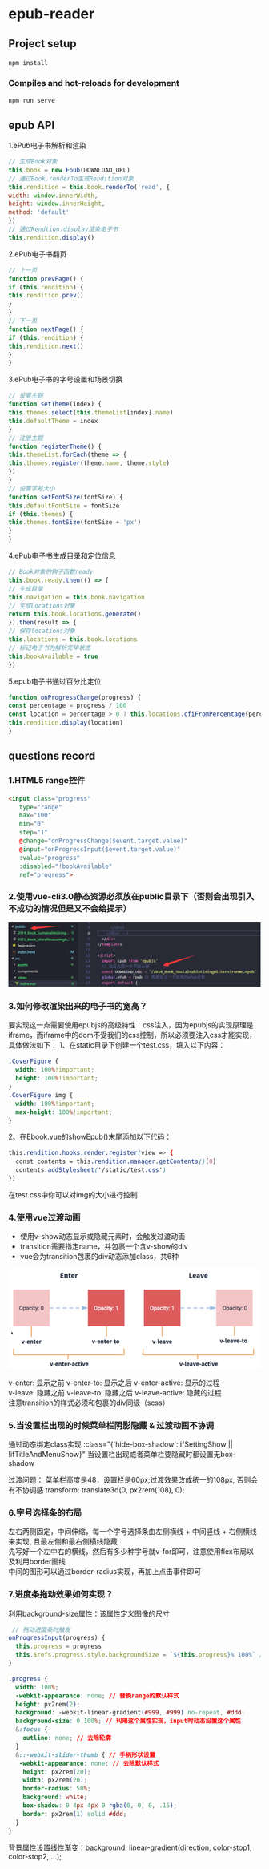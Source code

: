 # epub-reader

## Project setup
```
npm install
```

### Compiles and hot-reloads for development
```
npm run serve
```

## epub API
1.ePub电子书解析和渲染
``` javaScript
// 生成Book对象
this.book = new Epub(DOWNLOAD_URL)
// 通过Book.renderTo生成Rendition对象
this.rendition = this.book.renderTo('read', {
width: window.innerWidth,
height: window.innerHeight,
method: 'default'
})
// 通过Rendtion.display渲染电子书
this.rendition.display()
```

2.ePub电子书翻页
``` javaScript
// 上一页
function prevPage() {
if (this.rendition) {
this.rendition.prev()
}
}
// 下一页
function nextPage() {
if (this.rendition) {
this.rendition.next()
}
}

```

3.ePub电子书的字号设置和场景切换
``` javaScript
// 设置主题
function setTheme(index) {
this.themes.select(this.themeList[index].name)
this.defaultTheme = index
}
// 注册主题
function registerTheme() {
this.themeList.forEach(theme => {
this.themes.register(theme.name, theme.style)
})
}
// 设置字号大小
function setFontSize(fontSize) {
this.defaultFontSize = fontSize
if (this.themes) {
this.themes.fontSize(fontSize + 'px')
}
}
```

4.ePub电子书生成目录和定位信息
``` javaScript
// Book对象的钩子函数ready
this.book.ready.then(() => {
// 生成目录
this.navigation = this.book.navigation
// 生成Locations对象
return this.book.locations.generate()
}).then(result => {
// 保存locations对象
this.locations = this.book.locations
// 标记电子书为解析完毕状态
this.bookAvailable = true
})
```

5.epub电子书通过百分比定位
``` javaScript
function onProgressChange(progress) {
const percentage = progress / 100
const location = percentage > 0 ? this.locations.cfiFromPercentage(percentage) : 0
this.rendition.display(location)
}
```

## questions record
### 1.HTML5 range控件
``` html
<input class="progress" 
   type="range"
   max="100"
   min="0"
   step="1"
   @change="onProgressChange($event.target.value)" 
   @input="onProgressInput($event.target.value)"
   :value="progress"
   :disabled="!bookAvailable"
   ref="progress">
```

### 2.使用vue-cli3.0静态资源必须放在public目录下（否则会出现引入不成功的情况但是又不会给提示）
<img src="https://github.com/ChenMingK/epub-reader/blob/master/questionImgs/1.png?raw=true">

### 3.如何修改渲染出来的电子书的宽高？
要实现这一点需要使用epubjs的高级特性：css注入，因为epubjs的实现原理是iframe，而iframe中的dom不受我们的css控制，所以必须要注入css才能实现，具体做法如下：
1、在static目录下创建一个test.css，填入以下内容：
``` css
.CoverFigure {
  width: 100%!important;
  height: 100%!important;
}
.CoverFigure img {
  width: 100%!important;
  max-height: 100%!important;
}
```

2、在Ebook.vue的showEpub()末尾添加以下代码：
``` css
this.rendition.hooks.render.register(view => {
  const contents = this.rendition.manager.getContents()[0]
  contents.addStylesheet('/static/test.css')
})
```

在test.css中你可以对img的大小进行控制

### 4.使用vue过渡动画
- 使用v-show动态显示或隐藏元素时，会触发过渡动画
- transition需要指定name，并包裹一个含v-show的div
- vue会为transition包裹的div动态添加class，共6种
<img src="https://github.com/ChenMingK/epub-reader/blob/master/questionImgs/2.png?raw=true">

v-enter: 显示之前 v-enter-to: 显示之后 v-enter-active: 显示的过程<br>
v-leave: 隐藏之前 v-leave-to: 隐藏之后 v-leave-active: 隐藏的过程<br>
注意transition的样式必须和包裹的div同级（scss）


### 5.当设置栏出现的时候菜单栏阴影隐藏 & 过渡动画不协调
通过动态绑定class实现
:class="{'hide-box-shadow': ifSettingShow || !ifTitleAndMenuShow}"
当设置栏出现或者菜单栏要隐藏时都设置无box-shadow

过渡问题：
菜单栏高度是48，设置栏是60px;过渡效果改成统一的108px, 否则会有不协调感
transform: translate3d(0, px2rem(108), 0);

### 6.字号选择条的布局
左右两侧固定，中间伸缩，每一个字号选择条由左侧横线 + 中间竖线 + 右侧横线来实现, 
且最左侧和最右侧横线隐藏<br>
先写好一个左中右的横线，然后有多少种字号就v-for即可，注意使用flex布局以及利用border画线<br>
中间的图形可以通过border-radius实现，再加上点击事件即可

### 7.进度条拖动效果如何实现？
利用background-size属性：该属性定义图像的尺寸<br>
``` javaScript
 // 拖动进度条时触发
onProgressInput(progress) {
  this.progress = progress
  this.$refs.progress.style.backgroundSize = `${this.progress}% 100%` // 改变进度条左右两侧的颜色
}
 ```
 
 ``` css
 .progress {
   width: 100%;
   -webkit-appearance: none; // 替换range的默认样式
   height: px2rem(2);
   background: -webkit-linear-gradient(#999, #999) no-repeat, #ddd;
   background-size: 0 100%; // 利用这个属性实现，input时动态设置这个属性
   &:focus {
     outline: none; // 去除轮廓
   }
   &::-webkit-slider-thumb { // 手柄形状设置
    -webkit-appearance: none; // 去除默认样式
     height: px2rem(20);
     width: px2rem(20);
     border-radius: 50%;
     background: white;
     box-shadow: 0 4px 4px 0 rgba(0, 0, 0, .15);
     border: px2rem(1) solid #ddd;
   }
 }
 ```
背景属性设置线性渐变：background: linear-gradient(direction, color-stop1, color-stop2, ...);

